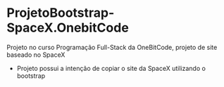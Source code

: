 # ProjetoBootstrap-SpaceX.OnebitCode
 Projeto no curso Programação Full-Stack da OneBitCode, projeto de site baseado no SpaceX

- Projeto possui a intenção de copiar o site da SpaceX utilizando o bootstrap
